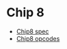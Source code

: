 <!-- vim: set ft=markdown tw=80 cc=80: -->
# Chip 8

- [Chip8 spec](http://devernay.free.fr/hacks/chip8/C8TECH10.HTM)
- [Chip8 opcodes](https://chip8.gulrak.net)
